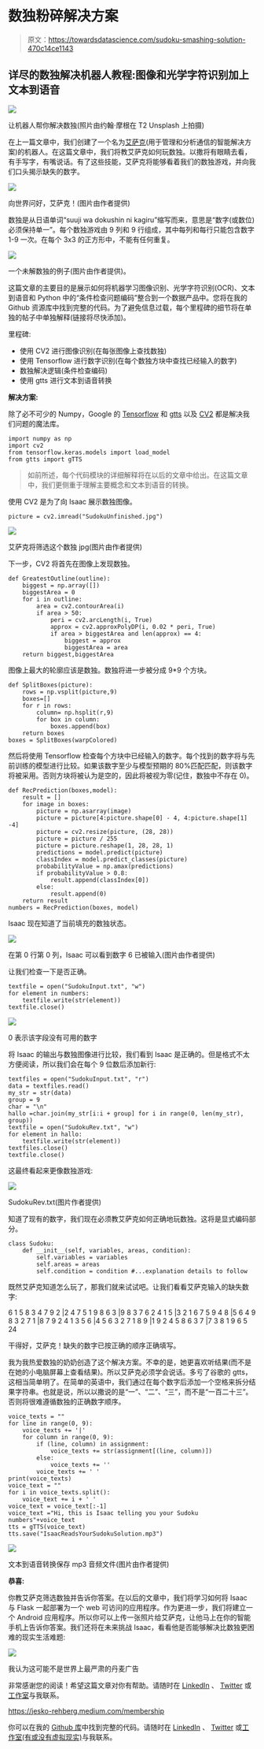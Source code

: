 # 数独粉碎解决方案

> 原文：<https://towardsdatascience.com/sudoku-smashing-solution-470c14ce1143>

## 详尽的数独解决机器人教程:图像和光学字符识别加上文本到语音

![](img/09a11c9c2521bba35f0b3f8c1355beca.png)

让机器人帮你解决数独(照片由约翰·摩根在 T2 Unsplash 上拍摄)

在上一篇文章中，我们创建了一个名为[艾萨克](/chatbot-complete-pycharm-app-3517b64075f2)(用于管理和分析通信的智能解决方案)的机器人。在这篇文章中，我们将教艾萨克如何玩数独。以撒将有眼睛去看，有手写字，有嘴说话。有了这些技能，艾萨克将能够看着我们的数独游戏，并向我们口头揭示缺失的数字。

![](img/f1b02eab1b9e4db55f77af1b68ebdfd5.png)

向世界问好，艾萨克！(图片由作者提供)

数独是从日语单词“suuji wa dokushin ni kagiru”缩写而来，意思是“数字(或数位)必须保持单一”。每个数独游戏由 9 列和 9 行组成，其中每列和每行只能包含数字 1-9 一次。在每个 3x3 的正方形中，不能有任何重复。

![](img/ea08c52082736957458a0221b44d6862.png)

一个未解数独的例子(图片由作者提供)。

这篇文章的主要目的是展示如何将机器学习图像识别、光学字符识别(OCR)、文本到语音和 Python 中的“条件检查问题编码”整合到一个数据产品中。您将在我的 Github 资源库中找到完整的代码。为了避免信息过载，每个里程碑的细节将在单独的帖子中单独解释(链接将尽快添加)。

里程碑:

*   使用 CV2 进行图像识别(在每张图像上查找数独)
*   使用 Tensorflow 进行数字识别(在每个数独方块中查找已经输入的数字)
*   数独解决逻辑(条件检查编码)
*   使用 gtts 进行文本到语音转换

**解决方案:**

除了必不可少的 Numpy，Google 的 [Tensorflow](https://www.tensorflow.org/) 和 [gtts](https://gtts.readthedocs.io/en/latest/) 以及 [CV2](https://opencv.org/) 都是解决我们问题的魔法库。

```
import numpy as np
import cv2
from tensorflow.keras.models import load_model
from gtts import gTTS
```

> 如前所述，每个代码模块的详细解释将在以后的文章中给出。在这篇文章中，我们更侧重于理解主要概念和文本到语音的转换。

使用 CV2 是为了向 Isaac 展示数独图像。

```
picture = cv2.imread("SudokuUnfinished.jpg")
```

![](img/7230d742aa574bca0178e799936f2c1c.png)

艾萨克将筛选这个数独 jpg(图片由作者提供)

下一步，CV2 将首先在图像上发现数独。

```
def GreatestOutline(outline):
    biggest = np.array([])
    biggestArea = 0
    for i in outline:
        area = cv2.contourArea(i)
        if area > 50:
            peri = cv2.arcLength(i, True)
            approx = cv2.approxPolyDP(i, 0.02 * peri, True)
            if area > biggestArea and len(approx) == 4:
                biggest = approx
                biggestArea = area
    return biggest,biggestArea
```

图像上最大的轮廓应该是数独。数独将进一步被分成 9*9 个方块。

```
def SplitBoxes(picture): 
    rows = np.vsplit(picture,9)
    boxes=[]
    for r in rows:
        column= np.hsplit(r,9)
        for box in column:
            boxes.append(box)
    return boxes
boxes = SplitBoxes(warpColored)
```

然后将使用 Tensorflow 检查每个方块中已经输入的数字。每个找到的数字将与先前训练的模型进行比较。如果该数字至少与模型预期的 80%匹配匹配，则该数字将被采用。否则方块将被认为是空的，因此将被视为零(记住，数独中不存在 0)。

```
def RecPrediction(boxes,model):
    result = []
    for image in boxes:
        picture = np.asarray(image)
        picture = picture[4:picture.shape[0] - 4, 4:picture.shape[1] -4]
        picture = cv2.resize(picture, (28, 28))
        picture = picture / 255
        picture = picture.reshape(1, 28, 28, 1)
        predictions = model.predict(picture)
        classIndex = model.predict_classes(picture)
        probabilityValue = np.amax(predictions)
        if probabilityValue > 0.8: 
            result.append(classIndex[0])
        else:
            result.append(0) 
    return result
numbers = RecPrediction(boxes, model)
```

Isaac 现在知道了当前填充的数独状态。

![](img/b401d58898e0fdb77a4632f470dd0a53.png)

在第 0 行第 0 列，Isaac 可以看到数字 6 已被输入(图片由作者提供)

让我们检查一下是否正确。

```
textfile = open("SudokuInput.txt", "w") 
for element in numbers:
    textfile.write(str(element))
textfile.close()
```

![](img/621a171c9295dd08148a109f22aca5ba.png)

0 表示该字段没有可用的数字

将 Isaac 的输出与数独图像进行比较，我们看到 Isaac 是正确的。但是格式不太方便阅读，所以我们会在每个 9 位数后添加新行:

```
textfiles = open("SudokuInput.txt", "r")
data = textfiles.read()
my_str = str(data)
group = 9
char = "\n"
hallo =char.join(my_str[i:i + group] for i in range(0, len(my_str), group))
textfile = open("SudokuRev.txt", "w")
for element in hallo:
    textfile.write(str(element))
textfiles.close()
textfile.close()
```

这最终看起来更像数独游戏:

![](img/e7dd91780fe2a7a7ce386135dbc68c1c.png)

SudokuRev.txt(图片作者提供)

知道了现有的数字，我们现在必须教艾萨克如何正确地玩数独。这将是显式编码部分。

```
class Sudoku:
    def __init__(self, variables, areas, condition):
        self.variables = variables
        self.areas = areas
        self.condition = condition #...explanation details to follow
```

既然艾萨克知道怎么玩了，那我们就来试试吧。让我们看看艾萨克输入的缺失数字:

6 1 5 8 3 4 7 9 2 |2 4 7 5 1 9 8 6 3 |9 8 3 7 6 2 4 1 5 |3 2 1 6 7 5 9 4 8 |5 6 4 9 8 3 2 7 1 |8 7 9 2 4 1 3 5 6 |4 5 6 3 2 7 1 8 9 |1 9 2 4 5 8 6 3 7 |7 3 8 1 9 6 5 24

干得好，艾萨克！缺失的数字已按正确的顺序正确填写。

我为我热爱数独的奶奶创造了这个解决方案。不幸的是，她更喜欢听结果(而不是在她的小电脑屏幕上查看结果)。所以艾萨克必须学会说话。多亏了谷歌的 gtts，这相当简单明了。在简单的英语中，我们通过在每个数字后添加一个空格来拆分结果字符串。也就是说，所以以撒说的是“一”、“二”、“三”，而不是“一百二十三”。否则将很难遵循数独的正确数字顺序。

```
voice_texts = ""
for line in range(0, 9):
    voice_texts += '|'
    for column in range(0, 9):
        if (line, column) in assignment:
            voice_texts += str(assignment[(line, column)])
        else:
            voice_texts += ''
        voice_texts += ' '
print(voice_texts)
voice_text = ""
for i in voice_texts.split(): 
    voice_text += i + ' '
voice_text = voice_text[:-1]
voice_text ="Hi, this is Isaac telling you your Sudoku numbers"+voice_text
tts = gTTS(voice_text)
tts.save("IsaacReadsYourSudokuSolution.mp3")
```

![](img/76d35a0f341d89728dc12c3b63191261.png)

文本到语音转换保存 mp3 音频文件(图片由作者提供)

**恭喜:**

你教艾萨克筛选数独并告诉你答案。在以后的文章中，我们将学习如何将 Isaac 与 Flask 一起部署为一个 web 可访问的应用程序。作为更进一步，我们将建立一个 Android 应用程序。所以你可以上传一张照片给艾萨克，让他马上在你的智能手机上告诉你答案。我们还将在未来挑战 Isaac，看看他是否能够解决比数独更困难的现实生活难题:

![](img/7699aef9c9bf5477921b6496f037d8ec.png)

我认为这可能不是世界上最严肃的丹麦广告

非常感谢您的阅读！希望这篇文章对你有帮助。请随时在 [LinkedIn](https://de.linkedin.com/in/jesko-rehberg-40653883) 、 [Twitter](https://twitter.com/DAR_Analytics) 或[工作室](https://jesko-rehberg.medium.com/virtual-reality-vr-for-education-a532aa5b6272)与我联系。

<https://jesko-rehberg.medium.com/membership>  

你可以在我的 [Github 库](https://github.com/DAR-DatenanalyseRehberg/Sudoku)中找到完整的代码。请随时在 [LinkedIn](https://de.linkedin.com/in/jesko-rehberg-40653883) 、 [Twitter](https://twitter.com/DAR_Analytics) 或[工作室(有或没有虚拟现实)](https://jesko-rehberg.medium.com/virtual-reality-vr-for-education-a532aa5b6272)与我联系。